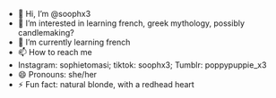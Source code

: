 - 👋 Hi, I’m @soophx3
- 👀 I’m interested in learning french, greek mythology, possibly candlemaking?
- 🌱 I’m currently learning french
- 📫 How to reach me 
- Instagram: sophietomasi; tiktok: soophx3; Tumblr: poppypuppie_x3
- 😄 Pronouns: she/her
- ⚡ Fun fact: natural blonde, with a redhead heart

<!---
soophx3/soophx3 is a ✨ special ✨ repository because its `README.md` (this file) appears on your GitHub profile.
You can click the Preview link to take a look at your changes.
--->
